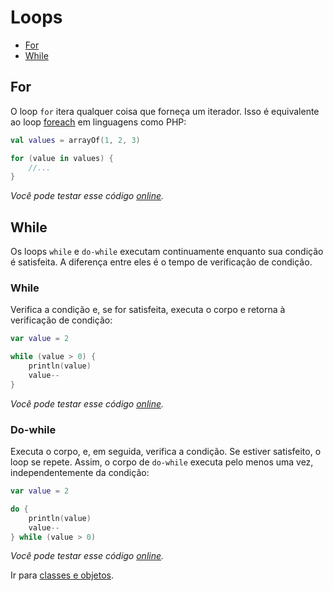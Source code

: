 # Loops

* [For](#for)
* [While](#while)

<div id='for'></div> 

## For

O loop `for` itera qualquer coisa que forneça um iterador. Isso é equivalente ao
loop [foreach](https://github.com/DanielHe4rt/php4noobs/blob/master/3-Basico/14-Estruturas-de-controle-loops.md#repeti%C3%A7%C3%A3o-foreach)
em linguagens como PHP:

```kotlin
val values = arrayOf(1, 2, 3)

for (value in values) {
    //...
}
```

_Você pode testar esse código [online](https://pl.kotl.in/hEp_xK2X8)._

<div id='while'></div> 

## While

Os loops `while` e `do-while` executam continuamente enquanto sua condição é satisfeita. A diferença entre
eles é o tempo de verificação de condição.

### While

Verifica a condição e, se for satisfeita, executa o corpo e retorna à verificação de condição:

```kotlin
var value = 2

while (value > 0) {
    println(value)
    value--
}
```

_Você pode testar esse código [online](https://pl.kotl.in/_GWC69-Si)._

### Do-while

Executa o corpo, e, em seguida, verifica a condição. Se estiver satisfeito, o loop se repete. Assim, o corpo
de `do-while` executa pelo menos uma vez, independentemente da condição:

```kotlin
var value = 2

do {
    println(value)
    value--
} while (value > 0)
```

_Você pode testar esse código [online](https://pl.kotl.in/r6xO8tOfn)._

Ir para [classes e objetos](CLASS.md).
